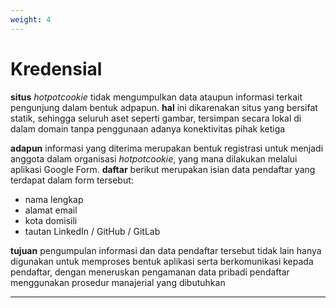 ```yaml
---
weight: 4
---
```


<h1>Kredensial</h1>

**situs** *hotpotcookie* tidak mengumpulkan data ataupun informasi terkait pengunjung dalam bentuk adpapun. **hal** ini dikarenakan situs yang bersifat statik, sehingga seluruh aset seperti gambar, tersimpan secara lokal di dalam domain tanpa penggunaan adanya konektivitas pihak ketiga

**adapun** informasi yang diterima merupakan bentuk registrasi untuk menjadi anggota dalam organisasi *hotpotcookie*, yang mana dilakukan melalui aplikasi Google Form. **daftar** berikut merupakan isian data pendaftar yang terdapat dalam form tersebut:
- nama lengkap
- alamat email
- kota domisili
- tautan LinkedIn / GitHub / GitLab

**tujuan** pengumpulan informasi dan data pendaftar tersebut tidak lain hanya digunakan untuk memproses bentuk aplikasi serta berkomunikasi kepada pendaftar, dengan meneruskan pengamanan data pribadi pendaftar menggunakan prosedur manajerial yang dibutuhkan

---